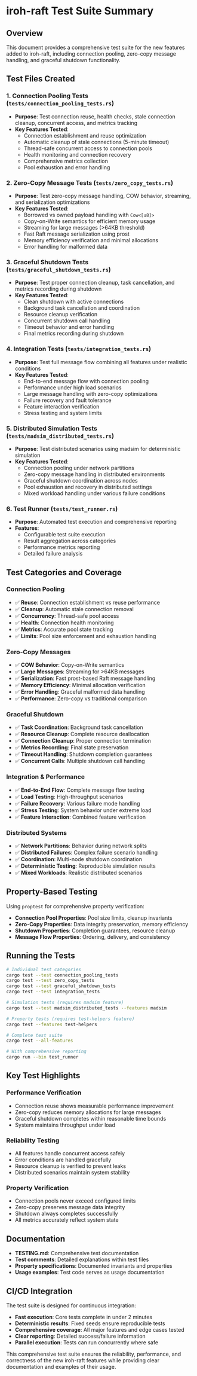 # iroh-raft Test Suite Summary

## Overview

This document provides a comprehensive test suite for the new features added to iroh-raft, including connection pooling, zero-copy message handling, and graceful shutdown functionality.

## Test Files Created

### 1. **Connection Pooling Tests** (`tests/connection_pooling_tests.rs`)
- **Purpose**: Test connection reuse, health checks, stale connection cleanup, concurrent access, and metrics tracking
- **Key Features Tested**:
  - Connection establishment and reuse optimization
  - Automatic cleanup of stale connections (5-minute timeout)
  - Thread-safe concurrent access to connection pools
  - Health monitoring and connection recovery
  - Comprehensive metrics collection
  - Pool exhaustion and error handling

### 2. **Zero-Copy Message Tests** (`tests/zero_copy_tests.rs`)
- **Purpose**: Test zero-copy message handling, COW behavior, streaming, and serialization optimizations
- **Key Features Tested**:
  - Borrowed vs owned payload handling with `Cow<[u8]>`
  - Copy-on-Write semantics for efficient memory usage
  - Streaming for large messages (>64KB threshold)
  - Fast Raft message serialization using prost
  - Memory efficiency verification and minimal allocations
  - Error handling for malformed data

### 3. **Graceful Shutdown Tests** (`tests/graceful_shutdown_tests.rs`)
- **Purpose**: Test proper connection cleanup, task cancellation, and metrics recording during shutdown
- **Key Features Tested**:
  - Clean shutdown with active connections
  - Background task cancellation and coordination
  - Resource cleanup verification
  - Concurrent shutdown call handling
  - Timeout behavior and error handling
  - Final metrics recording during shutdown

### 4. **Integration Tests** (`tests/integration_tests.rs`)
- **Purpose**: Test full message flow combining all features under realistic conditions
- **Key Features Tested**:
  - End-to-end message flow with connection pooling
  - Performance under high load scenarios
  - Large message handling with zero-copy optimizations
  - Failure recovery and fault tolerance
  - Feature interaction verification
  - Stress testing and system limits

### 5. **Distributed Simulation Tests** (`tests/madsim_distributed_tests.rs`)
- **Purpose**: Test distributed scenarios using madsim for deterministic simulation
- **Key Features Tested**:
  - Connection pooling under network partitions
  - Zero-copy message handling in distributed environments
  - Graceful shutdown coordination across nodes
  - Pool exhaustion and recovery in distributed settings
  - Mixed workload handling under various failure conditions

### 6. **Test Runner** (`tests/test_runner.rs`)
- **Purpose**: Automated test execution and comprehensive reporting
- **Features**:
  - Configurable test suite execution
  - Result aggregation across categories
  - Performance metrics reporting
  - Detailed failure analysis

## Test Categories and Coverage

### Connection Pooling
- ✅ **Reuse**: Connection establishment vs reuse performance
- ✅ **Cleanup**: Automatic stale connection removal
- ✅ **Concurrency**: Thread-safe pool access
- ✅ **Health**: Connection health monitoring
- ✅ **Metrics**: Accurate pool state tracking
- ✅ **Limits**: Pool size enforcement and exhaustion handling

### Zero-Copy Messages
- ✅ **COW Behavior**: Copy-on-Write semantics
- ✅ **Large Messages**: Streaming for >64KB messages
- ✅ **Serialization**: Fast prost-based Raft message handling
- ✅ **Memory Efficiency**: Minimal allocation verification
- ✅ **Error Handling**: Graceful malformed data handling
- ✅ **Performance**: Zero-copy vs traditional comparison

### Graceful Shutdown
- ✅ **Task Coordination**: Background task cancellation
- ✅ **Resource Cleanup**: Complete resource deallocation
- ✅ **Connection Cleanup**: Proper connection termination
- ✅ **Metrics Recording**: Final state preservation
- ✅ **Timeout Handling**: Shutdown completion guarantees
- ✅ **Concurrent Calls**: Multiple shutdown call handling

### Integration & Performance
- ✅ **End-to-End Flow**: Complete message flow testing
- ✅ **Load Testing**: High-throughput scenarios
- ✅ **Failure Recovery**: Various failure mode handling
- ✅ **Stress Testing**: System behavior under extreme load
- ✅ **Feature Interaction**: Combined feature verification

### Distributed Systems
- ✅ **Network Partitions**: Behavior during network splits
- ✅ **Distributed Failures**: Complex failure scenario handling
- ✅ **Coordination**: Multi-node shutdown coordination
- ✅ **Deterministic Testing**: Reproducible simulation results
- ✅ **Mixed Workloads**: Realistic distributed scenarios

## Property-Based Testing

Using `proptest` for comprehensive property verification:

- **Connection Pool Properties**: Pool size limits, cleanup invariants
- **Zero-Copy Properties**: Data integrity preservation, memory efficiency
- **Shutdown Properties**: Completion guarantees, resource cleanup
- **Message Flow Properties**: Ordering, delivery, and consistency

## Running the Tests

```bash
# Individual test categories
cargo test --test connection_pooling_tests
cargo test --test zero_copy_tests
cargo test --test graceful_shutdown_tests
cargo test --test integration_tests

# Simulation tests (requires madsim feature)
cargo test --test madsim_distributed_tests --features madsim

# Property tests (requires test-helpers feature)
cargo test --features test-helpers

# Complete test suite
cargo test --all-features

# With comprehensive reporting
cargo run --bin test_runner
```

## Key Test Highlights

### Performance Verification
- Connection reuse shows measurable performance improvement
- Zero-copy reduces memory allocations for large messages
- Graceful shutdown completes within reasonable time bounds
- System maintains throughput under load

### Reliability Testing
- All features handle concurrent access safely
- Error conditions are handled gracefully
- Resource cleanup is verified to prevent leaks
- Distributed scenarios maintain system stability

### Property Verification
- Connection pools never exceed configured limits
- Zero-copy preserves message data integrity
- Shutdown always completes successfully
- All metrics accurately reflect system state

## Documentation

- **TESTING.md**: Comprehensive test documentation
- **Test comments**: Detailed explanations within test files
- **Property specifications**: Documented invariants and properties
- **Usage examples**: Test code serves as usage documentation

## CI/CD Integration

The test suite is designed for continuous integration:
- **Fast execution**: Core tests complete in under 2 minutes
- **Deterministic results**: Fixed seeds ensure reproducible tests
- **Comprehensive coverage**: All major features and edge cases tested
- **Clear reporting**: Detailed success/failure information
- **Parallel execution**: Tests can run concurrently where safe

This comprehensive test suite ensures the reliability, performance, and correctness of the new iroh-raft features while providing clear documentation and examples of their usage.